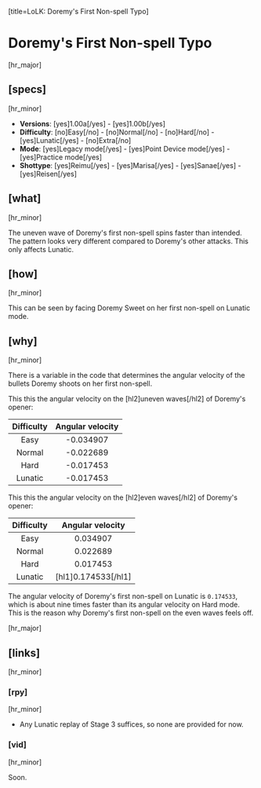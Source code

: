 [title=LoLK: Doremy's First Non-spell Typo]
# Doremy's First Non-spell Typo
[hr_major]

## [specs]
[hr_minor]

* **Versions**: [yes]1.00a[/yes] - [yes]1.00b[/yes]
* **Difficulty**: [no]Easy[/no] - [no]Normal[/no] - [no]Hard[/no] - [yes]Lunatic[/yes] - [no]Extra[/no]
* **Mode**: [yes]Legacy mode[/yes] - [yes]Point Device mode[/yes] - [yes]Practice mode[/yes]
* **Shottype**: [yes]Reimu[/yes] - [yes]Marisa[/yes] - [yes]Sanae[/yes] - [yes]Reisen[/yes]

## [what]
[hr_minor]

The uneven wave of Doremy's first non-spell spins faster than intended. The pattern looks very different compared to Doremy's other attacks. This only affects Lunatic.

## [how]
[hr_minor]

This can be seen by facing Doremy Sweet on her first non-spell on Lunatic mode.

## [why]
[hr_minor]

There is a variable in the code that determines the angular velocity of the bullets Doremy shoots on her first non-spell.

This this the angular velocity on the [hl2]uneven waves[/hl2] of Doremy's opener:

| Difficulty | Angular velocity |
|:----------:|:----------------:|
|    Easy    |     -0.034907    |
|   Normal   |     -0.022689    |
|    Hard    |     -0.017453    |
|   Lunatic  |     -0.017453    |

This this the angular velocity on the [hl2]even waves[/hl2] of Doremy's opener:

| Difficulty | Angular velocity |
|:----------:|:----------------:|
|    Easy    |     0.034907     |
|   Normal   |     0.022689     |
|    Hard    |     0.017453     |
|   Lunatic  |     [hl1]0.174533[/hl1]     |


The angular velocity of Doremy's first non-spell on Lunatic is `0.174533`, which is about nine times faster than its angular velocity on Hard mode. This is the reason why Doremy's first non-spell on the even waves feels off.

[hr_major]
## [links]
[hr_minor]
### [rpy]
[hr_minor]

+ Any Lunatic replay of Stage 3 suffices, so none are provided for now.

### [vid]
[hr_minor]

Soon.
